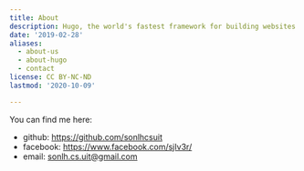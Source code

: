 ```yaml
---
title: About
description: Hugo, the world's fastest framework for building websites
date: '2019-02-28'
aliases:
  - about-us
  - about-hugo
  - contact
license: CC BY-NC-ND
lastmod: '2020-10-09'

---
```


You can find me here:
- github: https://github.com/sonlhcsuit
- facebook: https://www.facebook.com/sjIv3r/
- email: sonlh.cs.uit@gmail.com